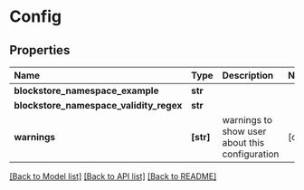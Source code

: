 # Config

## Properties

| Name | Type | Description | Notes |
| :--- | :--- | :--- | :--- |
| **blockstore\_namespace\_example** | **str** |  |  |
| **blockstore\_namespace\_validity\_regex** | **str** |  |  |
| **warnings** | **\[str\]** | warnings to show user about this configuration | \[optional\] |

[\[Back to Model list\]](../#documentation-for-models) [\[Back to API list\]](../#documentation-for-api-endpoints) [\[Back to README\]](../)

